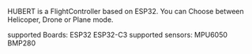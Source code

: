 HUBERT is a FlightController based on ESP32. You can Choose between Helicoper, Drone or Plane mode.

supported Boards: ESP32 ESP32-C3 supported sensors: MPU6050 BMP280

